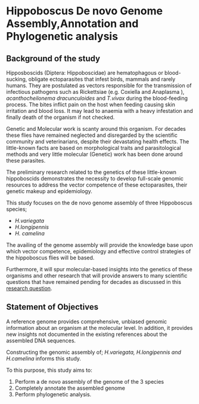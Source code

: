 # Hippoboscus De novo Genome Assembly,Annotation and Phylogenetic analysis


## Background of the study

Hipposboscids (Diptera: Hippoboscidae) are hematophagous or blood-sucking, obligate ectoparasites that infest birds, mammals and rarely humans. They are postulated as vectors responsible for the transmission of infectious pathogens such as Rickettsiae (e.g. Coxiella and Anaplasma ), *acanthocheilonema dracunculoides* and *T.vivax* during the blood-feeding process. The bites inflict pain on the host when feeding causing skin irritation and blood loss. It may lead to anaemia with a heavy infestation and finally death of the organism if not checked.

Genetic and Molecular work is scanty around this organism. For decades these flies have remained neglected and disregarded by the scientific community and veterinarians, despite their devastating health effects. The little-known facts are based on morphological traits and parasitological methods and very little molecular (Genetic) work has been done around these parasites. 

The preliminary research related to the genetics of these little-known hippoboscids demonstrates the necessity to develop full-scale genomic resources to address the vector competence of these ectoparasites, their genetic makeup and epidemiology.

This study focuses on the de novo genome assembly of three Hippoboscus species;

- *H.variegata*
- *H.longipennis*
- *H. camelina*

The availing of the genome assembly will provide the knowledge base upon which vector competence, epidemiology and effective control strategies of the hippoboscus flies will be based. 

Furthermore, it will spur molecular-based insights into the genetics of these organisms and other research that will provide answers to many scientific questions that have remained pending for decades as discussed in this [research question](https://github.com/fredrickkebaso/Hippobosca-De-novo-Genome-Assembly/blob/main/Documents/Literature/Research%20question%20or%20Gaps.md).


## Statement of Objectives

A reference genome provides comprehensive, unbiased genomic information about an organism at the molecular level. In addition, it provides new insights not documented in the existing references about the assembled DNA sequences. 

Constructing the genomic assembly of; *H.variegata, H.longipennis and H.camelina* informs this study.

To this purpose, this study aims to:

1. Perform a de novo assembly of the genome of the 3 species
2. Completely annotate the assembled genome
3. Perform phylogenetic analysis.




